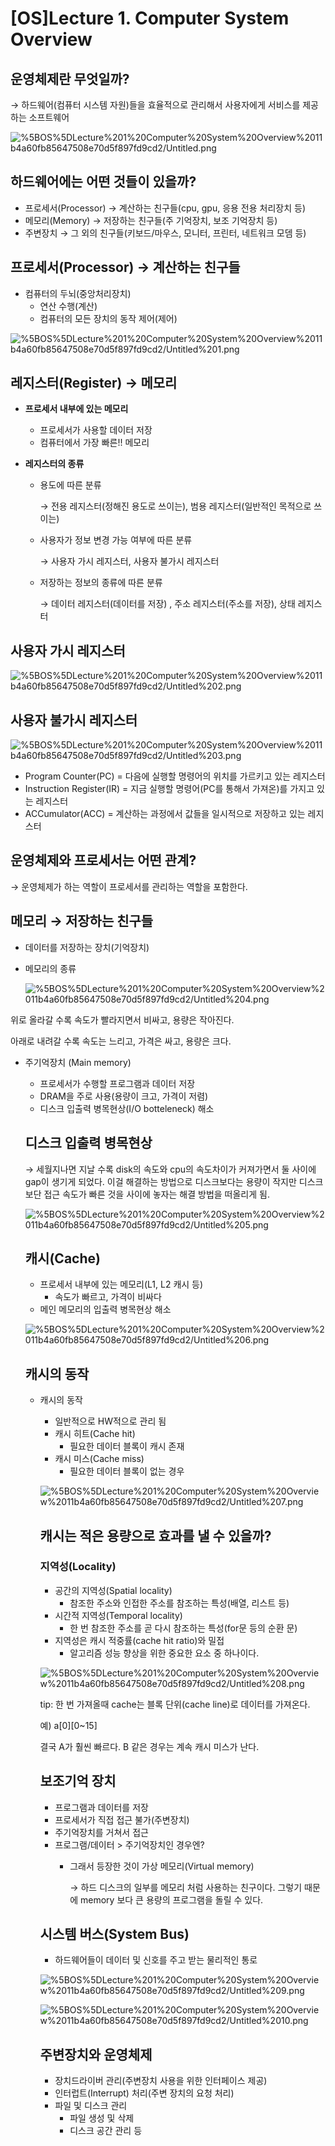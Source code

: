 # [OS]Lecture 1. Computer System Overview

## 운영체제란 무엇일까?

→ 하드웨어(컴퓨터 시스템 자원)들을 효율적으로 관리해서 사용자에게 서비스를 제공하는 소프트웨어

![%5BOS%5DLecture%201%20Computer%20System%20Overview%2011b4a60fb85647508e70d5f897fd9cd2/Untitled.png](%5BOS%5DLecture%201%20Computer%20System%20Overview%2011b4a60fb85647508e70d5f897fd9cd2/Untitled.png)

## 하드웨어에는 어떤 것들이 있을까?

- 프로세서(Processor)  → 계산하는 친구들(cpu, gpu, 응용 전용 처리장치 등)
- 메모리(Memory) → 저장하는 친구들(주 기억장치, 보조 기억장치 등)
- 주변장치 → 그 외의 친구들(키보드/마우스, 모니터, 프린터, 네트워크 모뎀 등)

## 프로세서(Processor) → 계산하는 친구들

- 컴퓨터의 두뇌(중앙처리장치)
    - 연산 수행(계산)
    - 컴퓨터의 모든 장치의 동작 제어(제어)

![%5BOS%5DLecture%201%20Computer%20System%20Overview%2011b4a60fb85647508e70d5f897fd9cd2/Untitled%201.png](%5BOS%5DLecture%201%20Computer%20System%20Overview%2011b4a60fb85647508e70d5f897fd9cd2/Untitled%201.png)

## 레지스터(Register) → 메모리

- **프로세서 내부에 있는 메모리**
    - 프로세서가 사용할 데이터 저장
    - 컴퓨터에서 가장 빠른!! 메모리

- **레지스터의 종류**
    - 용도에 따른 분류

        → 전용 레지스터(정해진 용도로 쓰이는), 범용 레지스터(일반적인 목적으로 쓰이는)

    - 사용자가 정보 변경 가능 여부에 따른 분류

        → 사용자 가시 레지스터, 사용자 불가시 레지스터

    - 저장하는 정보의 종류에 따른 분류

        → 데이터 레지스터(데이터를 저장) , 주소 레지스터(주소를 저장), 상태 레지스터

## 사용자 가시 레지스터

![%5BOS%5DLecture%201%20Computer%20System%20Overview%2011b4a60fb85647508e70d5f897fd9cd2/Untitled%202.png](%5BOS%5DLecture%201%20Computer%20System%20Overview%2011b4a60fb85647508e70d5f897fd9cd2/Untitled%202.png)

## 사용자 불가시 레지스터

![%5BOS%5DLecture%201%20Computer%20System%20Overview%2011b4a60fb85647508e70d5f897fd9cd2/Untitled%203.png](%5BOS%5DLecture%201%20Computer%20System%20Overview%2011b4a60fb85647508e70d5f897fd9cd2/Untitled%203.png)

- Program Counter(PC) = 다음에 실행할 명령어의 위치를 가르키고 있는 레지스터
- Instruction Register(IR) = 지금 실행할 명령어(PC를 통해서 가져온)를 가지고 있는 레지스터
- ACCumulator(ACC) = 계산하는 과정에서 값들을 일시적으로 저장하고 있는 레지스터

## 운영체제와 프로세서는 어떤 관계?

→ 운영체제가 하는 역할이 프로세서를 관리하는 역할을 포함한다.

## 메모리 → 저장하는 친구들

- 데이터를 저장하는 장치(기억장치)
- 메모리의 종류

    ![%5BOS%5DLecture%201%20Computer%20System%20Overview%2011b4a60fb85647508e70d5f897fd9cd2/Untitled%204.png](%5BOS%5DLecture%201%20Computer%20System%20Overview%2011b4a60fb85647508e70d5f897fd9cd2/Untitled%204.png)

위로 올라갈 수록 속도가 빨라지면서 비싸고, 용량은 작아진다.

아래로 내려갈 수록 속도는 느리고, 가격은 싸고, 용량은 크다.

- 주기억장치 (Main memory)
    - 프로세서가 수행할 프로그램과 데이터 저장
    - DRAM을 주로 사용(용량이 크고, 가격이 저렴)
    - 디스크 입출력 병목현상(I/O botteleneck) 해소

    ## 디스크 입출력 병목현상

    → 세월지나면 지날 수록 disk의 속도와 cpu의 속도차이가 커져가면서 둘 사이에 gap이 생기게 되었다. 이걸 해결하는 방법으로 디스크보다는 용량이 작지만 디스크 보단 접근 속도가 빠른 것을 사이에 놓자는 해결 방법을 떠올리게 됨. 

    ![%5BOS%5DLecture%201%20Computer%20System%20Overview%2011b4a60fb85647508e70d5f897fd9cd2/Untitled%205.png](%5BOS%5DLecture%201%20Computer%20System%20Overview%2011b4a60fb85647508e70d5f897fd9cd2/Untitled%205.png)

    ## 캐시(Cache)

    - 프로세서 내부에 있는 메모리(L1, L2 캐시 등)
        - 속도가 빠르고, 가격이 비싸다
    - 메인 메모리의 입출력 병목현상 해소

    ![%5BOS%5DLecture%201%20Computer%20System%20Overview%2011b4a60fb85647508e70d5f897fd9cd2/Untitled%206.png](%5BOS%5DLecture%201%20Computer%20System%20Overview%2011b4a60fb85647508e70d5f897fd9cd2/Untitled%206.png)

    ## 캐시의 동작

    - 캐시의 동작
        - 일반적으로 HW적으로 관리 됨
        - 캐시 히트(Cache hit)
            - 필요한 데이터 블록이 캐시 존재
        - 캐시 미스(Cache miss)
            - 필요한 데이터 블록이 없는 경우

         

        ![%5BOS%5DLecture%201%20Computer%20System%20Overview%2011b4a60fb85647508e70d5f897fd9cd2/Untitled%207.png](%5BOS%5DLecture%201%20Computer%20System%20Overview%2011b4a60fb85647508e70d5f897fd9cd2/Untitled%207.png)

        ## 캐시는 적은 용량으로 효과를 낼 수 있을까?

        ### 지역성(Locality)

        - 공간의 지역성(Spatial locality)
            - 참조한 주소와 인접한 주소를 참조하는 특성(배열, 리스트 등)
        - 시간적 지역성(Temporal locality)
            - 한 번 참조한 주소를 곧 다시 참조하는 특성(for문 등의 순환 문)
        - 지역성은 캐시 적중률(cache hit ratio)와 밀접
            - 알고리즘 성능 향상을 위한 중요한 요소 중 하나이다.

        ![%5BOS%5DLecture%201%20Computer%20System%20Overview%2011b4a60fb85647508e70d5f897fd9cd2/Untitled%208.png](%5BOS%5DLecture%201%20Computer%20System%20Overview%2011b4a60fb85647508e70d5f897fd9cd2/Untitled%208.png)

        tip: 한 번 가져올때  cache는 블록 단위(cache line)로 데이터를 가져온다.

        예) a[0][0~15]

        결국 A가 훨씬 빠르다. B 같은 경우는 계속 캐시 미스가 난다.

        ## 보조기억 장치

        - 프로그램과 데이터를 저장
        - 프로세서가 직접 접근 불가(주변장치)
        - 주기억장치를 거쳐서 접근
        - 프로그램/데이터 > 주기억장치인 경우엔?
            - 그래서 등장한 것이 가상 메모리(Virtual memory)

                → 하드 디스크의 일부를 메모리 처럼 사용하는 친구이다. 그렇기 때문에 memory 보다 큰 용량의 프로그램을 돌릴 수 있다.

        ## 시스템 버스(System Bus)

        - 하드웨어들이 데이터 및 신호를 주고 받는 물리적인 통로

        ![%5BOS%5DLecture%201%20Computer%20System%20Overview%2011b4a60fb85647508e70d5f897fd9cd2/Untitled%209.png](%5BOS%5DLecture%201%20Computer%20System%20Overview%2011b4a60fb85647508e70d5f897fd9cd2/Untitled%209.png)

        ![%5BOS%5DLecture%201%20Computer%20System%20Overview%2011b4a60fb85647508e70d5f897fd9cd2/Untitled%2010.png](%5BOS%5DLecture%201%20Computer%20System%20Overview%2011b4a60fb85647508e70d5f897fd9cd2/Untitled%2010.png)

        ## 주변장치와 운영체제

        - 장치드라이버 관리(주변장치 사용을 위한 인터페이스 제공)
        - 인터럽트(Interrupt) 처리(주변 장치의 요청 처리)
        - 파일 및 디스크 관리
            - 파일 생성 및 삭제
            - 디스크 공간 관리 등